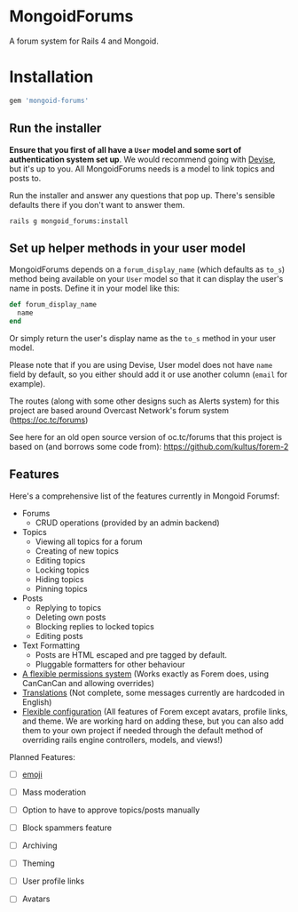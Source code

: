 MongoidForums
============

A forum system for Rails 4 and Mongoid. 

# Installation

```ruby
gem 'mongoid-forums'
```

## Run the installer

**Ensure that you first of all have a `User` model and some sort of authentication system set up**. We would recommend going with [Devise](http://github.com/plataformatec/devise), but it's up to
you. All MongoidForums needs is a model to link topics and posts to.

Run the installer and answer any questions that pop up. There's sensible defaults there if you don't want to answer them.

```shell
rails g mongoid_forums:install
```

## Set up helper methods in your user model

MongoidForums depends on a `forum_display_name` (which defaults as `to_s`) method being available on your `User` model so that it can display the user's name in posts. Define it in your model like this:

```ruby
def forum_display_name
  name
end
```
Or simply return the user's display name as the `to_s` method in your user model.

Please note that if you are using Devise, User model does not have `name` field by default,
so you either should add it or use another column (`email` for example).

The routes (along with some other designs such as Alerts system) for this project are based around Overcast Network's forum system (https://oc.tc/forums)

See here for an old open source version of oc.tc/forums that this project is based on (and borrows some code from):
https://github.com/kultus/forem-2


## Features

Here's a comprehensive list of the features currently in Mongoid Forumsf:

* Forums
  * CRUD operations (provided by an admin backend)
* Topics
  * Viewing all topics for a forum
  * Creating of new topics
  * Editing topics
  * Locking topics
  * Hiding topics
  * Pinning topics
* Posts
  * Replying to topics
  * Deleting own posts
  * Blocking replies to locked topics
  * Editing posts
* Text Formatting
  * Posts are HTML escaped and pre tagged by default.
  * Pluggable formatters for other behaviour
* [A flexible permissions system](https://github.com/radar/forem/wiki/Authorization-System) (Works exactly as Forem does, using CanCanCan and allowing overrides)
* [Translations](https://github.com/radar/forem/wiki/Translations) (Not complete, some messages currently are hardcoded in English)
* [Flexible configuration](https://github.com/radar/forem/wiki/Configuration) (All features of Forem except avatars, profile links, and theme. We are working hard on adding these, but you can also add them to your own project if needed through the default method of overriding rails engine controllers, models, and views!)

Planned Features:
- [ ] [emoji](http://www.emoji-cheat-sheet.com/)
- [ ] Mass moderation
- [ ] Option to have to approve topics/posts manually
- [ ] Block spammers feature
- [ ] Archiving
- [ ] Theming
- [ ] User profile links
- [ ] Avatars

